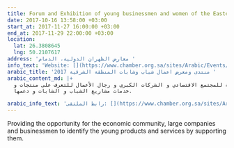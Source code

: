 ```yaml
---
title: Forum and Exhibition of young businessmen and women of the Eastern Region 2017
date: 2017-10-16 13:58:00 +03:00
start_at: 2017-11-27 16:00:00 +03:00
end_at: 2017-11-29 22:00:00 +03:00
location:
  lat: 26.3808645
  lng: 50.2107617
address: 'معارض الظهران الدولية، الدمام '
info_text: 'Website: [](https://www.chamber.org.sa/sites/Arabic/Events/aybcf2017/Pages/Home.aspx)'
arabic_title: 'منتدى ومعرض اعمال شباب وشابات المنطقة الشرقية 2017 '
arabic_content_md: |+
  منتدى ومعرض أعمال شباب وشابات المنطقة الشرقية 2017 يهدف إلى إتاحة الفرصة للمجتمع الاقتصادي و الشركات الكبرى و رجال الأعمال للتعرف على منتجات و
  خدمات مشاريع الشباب و الشابات و دعمها.

arabic_info_text: 'رابط الملتقى: [](https://www.chamber.org.sa/sites/Arabic/Events/aybcf2017/Pages/Home.aspx)'
---
```


Providing the opportunity for the economic community, large companies and businessmen to identify the young products and services by supporting them.